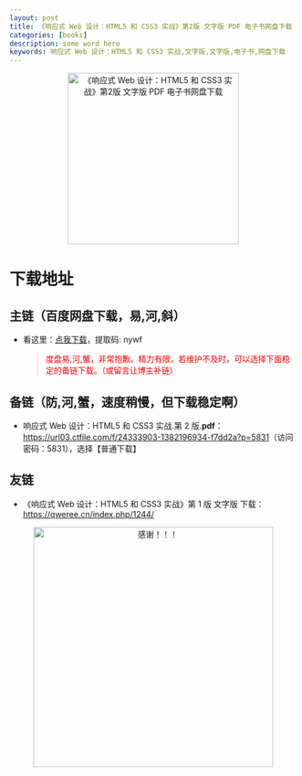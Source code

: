 ```yaml
---
layout: post
title: 《响应式 Web 设计：HTML5 和 CSS3 实战》第2版 文字版 PDF 电子书网盘下载
categories: [books]
description: some word here
keywords: 响应式 Web 设计：HTML5 和 CSS3 实战,文字版,文字版,电子书,网盘下载
---
```


<div align="center"><img src="https://pic.imgdb.cn/item/67060dc0d29ded1a8c5ab417.png" alt="《响应式 Web 设计：HTML5 和 CSS3 实战》第2版 文字版 PDF 电子书网盘下载" width="300px" height="auto"></div>

# 下载地址

## 主链（百度网盘下载，易,河,斜）

- 看这里：[点我下载](https://pan.baidu.com/s/1iMXUbSbtZQZjDcqDmnWUyw?pwd=nywf)，提取码: nywf

  > <p style="color:red" >度盘易,河,蟹，非常抱歉。精力有限，若维护不及时，可以选择下面稳定的备链下载。（或留言让博主补链）</p>

## 备链（防,河,蟹，速度稍慢，但下载稳定啊）

- 响应式 Web 设计：HTML5 和 CSS3 实战.第 2 版.**pdf**：<https://url03.ctfile.com/f/24333903-1382196934-f7dd2a?p=5831>（访问密码：5831），选择【普通下载】

## 友链

- 《响应式 Web 设计：HTML5 和 CSS3 实战》第 1 版 文字版 下载：<https://qweree.cn/index.php/1244/>

<div align="center"><img src="https://pic.imgdb.cn/item/661246bf68eb935713c7f81c.gif" alt="感谢！！！" width="420px" height="auto"/></div>
